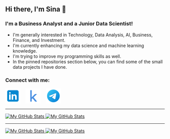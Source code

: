 ## Hi there, I'm Sina  👋 

### I'm a Business Analyst and a Junior Data Scientist!

- I'm generally interested in Technology, Data Analysis, AI, Business, Finance, and Investment.
- I'm currently enhancing my data science and machine learning knowledge.
- I'm trying to improve my programming skills as well.
- In the pinned repositories section below, you can find some of the small data projects I have done.



### Connect with me:

[![linkedin](./img/linkedin.png)](https://www.linkedin.com/in/sinaaghaee)
&nbsp;&nbsp;
[![kaggle](./img/icons8-kaggle-48.png)](https://www.kaggle.com/sinaaghaee)
&nbsp;&nbsp;
[![telegram](./img/icons8-telegram-app-48.png)](https://t.me/sinaaghaee)

---


<a href="https://github.com/sinaaghaee#gh-light-mode-only">
  <img src="https://github-readme-stats-phi-orcin.vercel.app/api?username=sinaaghaee&show_icons=true&theme=default #gh-light-mode-only" alt="My GitHub Stats" />
</a>

<a href="https://github.com/sinaaghaee#gh-dark-mode-only">
  <img src="https://github-readme-stats-phi-orcin.vercel.app/api?username=sinaaghaee&show_icons=true&hide_border=false&title_color=ff652f&icon_color=FFE400&bg_color=09131B&text_color=ffffff&border_color=0c1a25&count_private=true#gh-dark-mode-only" alt="My GitHub Stats" />
</a>



---

<a href="https://github.com/sinaaghaee#gh-light-mode-only">
  <img src="https://github-readme-stats-phi-orcin.vercel.app/api/top-langs/?username=sinaaghaee&show_icons=true&theme=default #gh-light-mode-only" alt="My GitHub Stats" />
</a>

<a href="https://github.com/sinaaghaee#gh-dark-mode-only">
  <img src="https://github-readme-stats-phi-orcin.vercel.app/api/top-langs/?username=sinaaghaee&show_icons=true&hide_border=false&title_color=ff652f&icon_color=FFE400&bg_color=09131B&text_color=ffffff&border_color=0c1a25&count_private=true#gh-dark-mode-only" alt="My GitHub Stats" />
</a>



[linkedin]: https://www.linkedin.com/in/sinaaghaee/
[kaggle]: https://www.kaggle.com/sinaaghaee
[telegram]: https://t.me/sinaaghaee